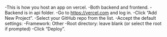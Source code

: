 -This is how you host an app on vercel.
-Both backend and frontend.
-Backend is in api folder.
-Go to https://vercel.com and log in.
-Click “Add New Project”.
-Select your GitHub repo from the list.
-Accept the default settings:
-Framework: Other
-Root directory: leave blank (or select the root if prompted)
-Click “Deploy”.
